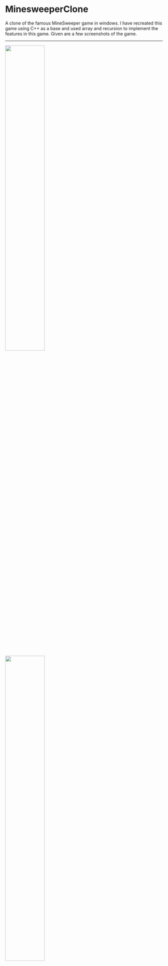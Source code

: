 # MinesweeperClone
 
<p>A clone of the famous MineSweeper game in windows. I have recreated this game using C++ as a base and used array and recursion to implement the features in this game. Given are a few screenshots of the game.</p>

<hr>

<img src = "https://github.com/ShoumoPal/MinesweeperClone/assets/46050414/5ee06d02-71df-4291-a9d2-bd5db1cdd0f5" width = 50% height = 50% />
<img src = "https://github.com/ShoumoPal/MinesweeperClone/assets/46050414/22c00cff-dfd2-4c99-8a99-77c74757cc9d" width = 50% height = 50% />

<br>
<p>Hope you have fun with the game!</p>
